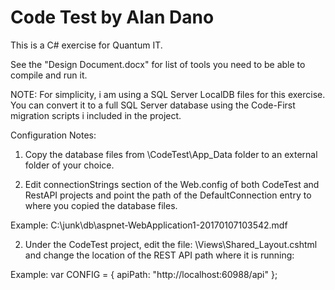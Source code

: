 # Code Test by Alan Dano

This is a C# exercise for Quantum IT.

See the "Design Document.docx" for list of tools you need to be able to compile and run it.

NOTE: For simplicity, i am using a SQL Server LocalDB files for this exercise. You can convert it to a full SQL Server database using the Code-First migration scripts i included in the project.

Configuration Notes:

1) Copy the database files from \CodeTest\App_Data folder to an external folder of your choice.

2) Edit connectionStrings section of the Web.config of both CodeTest and RestAPI projects and point the path of the DefaultConnection entry to where you copied the database files.

Example:
C:\junk\db\aspnet-WebApplication1-20170107103542.mdf

2) Under the CodeTest project, edit the file: \Views\Shared\_Layout.cshtml and change the location of the REST API path where it is running:

Example:
var CONFIG =
    {
        apiPath: "http://localhost:60988/api"
    };
